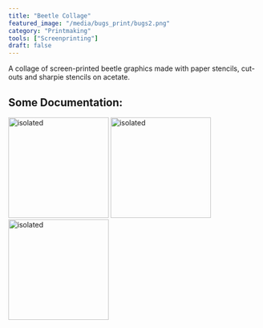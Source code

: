 ```yaml
---
title: "Beetle Collage"
featured_image: "/media/bugs_print/bugs2.png"
category: "Printmaking"
tools: ["Screenprinting"]
draft: false
---
```


A collage of screen-printed beetle graphics made with paper stencils, cut-outs and sharpie stencils on acetate. 

## Some Documentation:
<img src="/media/bugs_print/bugs3.JPG" alt="isolated" width="200"/>
<img src="/media/bugs_print/bugs4.JPG" alt="isolated" width="200"/>
<img src="/media/bugs_print/bugs5.JPG" alt="isolated" width="200"/>